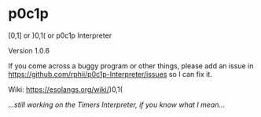 # p0c1p

\[0,1\] or )0,1( or p0c1p Interpreter

Version 1.0.6

If you come across a buggy program or other things, please add an issue in https://github.com/rphii/p0c1p-Interpreter/issues so I can fix it.

Wiki: https://esolangs.org/wiki/)0,1(

_...still working on the Timers Interpreter, if you know what I mean..._
